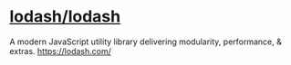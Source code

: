 # [lodash/lodash](https://github.com/lodash/lodash)

A modern JavaScript utility library delivering modularity, performance, & extras. https://lodash.com/
